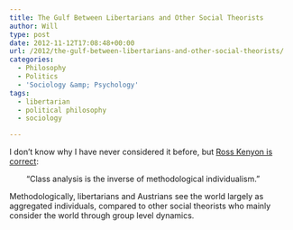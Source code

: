 ```yaml
---
title: The Gulf Between Libertarians and Other Social Theorists
author: Will
type: post
date: 2012-11-12T17:08:48+00:00
url: /2012/the-gulf-between-libertarians-and-other-social-theorists/
categories:
  - Philosophy
  - Politics
  - 'Sociology &amp; Psychology'
tags:
  - libertarian
  - political philosophy
  - sociology

---
```

I don&#8217;t know why I have never considered it before, but [Ross Kenyon is correct][1]:

<p style="padding-left: 30px;">
  &#8220;Class analysis is the inverse of methodological individualism.&#8221;
</p>

Methodologically, libertarians and Austrians see the world largely as aggregated individuals, compared to other social theorists who mainly consider the world through group level dynamics.

 [1]: http://alliance.rationalreview.com/2011/07/the-class-divide-in-libertarian-politics/